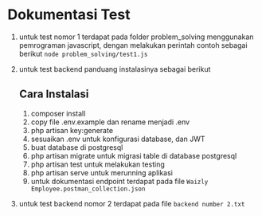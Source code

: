# Dokumentasi Test

1. untuk test nomor 1 terdapat pada folder problem_solving menggunakan pemrograman javascript, dengan melakukan perintah contoh sebagai berikut `node problem_solving/test1.js`
2. untuk test backend panduang instalasinya sebagai berikut

    ## Cara Instalasi

    1. composer install
    2. copy file .env.example dan rename menjadi .env
    3. php artisan key:generate
    4. sesuaikan .env untuk konfigurasi database, dan JWT
    5. buat database di postgresql
    6. php artisan migrate untuk migrasi table di database postgresql
    7. php artisan test untuk melakukan testing
    8. php artisan serve untuk merunning aplikasi
    9. untuk dokumentasi endpoint terdapat pada file `Waizly Employee.postman_collection.json`

3. untuk test backend nomor 2 terdapat pada file `backend number 2.txt`
